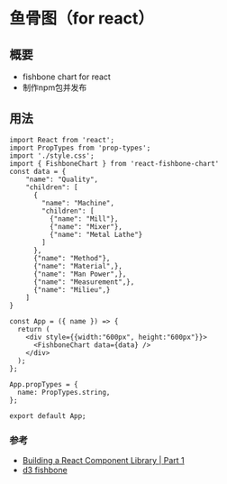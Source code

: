# 鱼骨图（for react）

## 概要

* fishbone chart for react
* 制作npm包并发布

## 用法

```
import React from 'react';
import PropTypes from 'prop-types';
import './style.css';
import { FishboneChart } from 'react-fishbone-chart'
const data = {
    "name": "Quality",
    "children": [
      {
        "name": "Machine",
        "children": [
          {"name": "Mill"},
          {"name": "Mixer"},
          {"name": "Metal Lathe"}
        ]
      },
      {"name": "Method"},
      {"name": "Material",},
      {"name": "Man Power",},
      {"name": "Measurement",},
      {"name": "Milieu",}
    ]
}

const App = ({ name }) => {
  return (
    <div style={{width:"600px", height:"600px"}}>
      <FishboneChart data={data} />
    </div>
  );
};

App.propTypes = {
  name: PropTypes.string,
};

export default App;
```

### 参考

* [Building a React Component Library | Part 1](https://medium.com/@_alanbsmith/building-a-react-component-library-part-1-d8a1e248fe6c)
* [d3 fishbone](http://bl.ocks.org/bollwyvl/9239214)